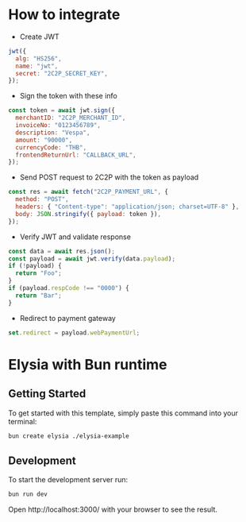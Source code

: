 # How to integrate

- Create JWT

```js
jwt({
  alg: "HS256",
  name: "jwt",
  secret: "2C2P_SECRET_KEY",
});
```

- Sign the token with these info

```js
const token = await jwt.sign({
  merchantID: "2C2P_MERCHANT_ID",
  invoiceNo: "0123456789",
  description: "Vespa",
  amount: "90000",
  currencyCode: "THB",
  frontendReturnUrl: "CALLBACK_URL",
});
```

- Send POST request to 2C2P with the token as payload

```js
const res = await fetch("2C2P_PAYMENT_URL", {
  method: "POST",
  headers: { "Content-type": "application/json; charset=UTF-8" },
  body: JSON.stringify({ payload: token }),
});
```

- Verify JWT and validate response

```js
const data = await res.json();
const payload = await jwt.verify(data.payload);
if (!payload) {
  return "Foo";
}
if (payload.respCode !== "0000") {
  return "Bar";
}
```

- Redirect to payment gateway

```js
set.redirect = payload.webPaymentUrl;
```

# Elysia with Bun runtime

## Getting Started

To get started with this template, simply paste this command into your terminal:

```bash
bun create elysia ./elysia-example
```

## Development

To start the development server run:

```bash
bun run dev
```

Open http://localhost:3000/ with your browser to see the result.
